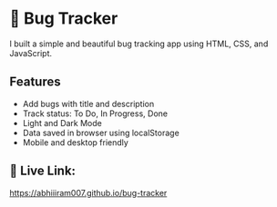 # 🐛 Bug Tracker

I built a simple and beautiful bug tracking app using HTML, CSS, and JavaScript.

## Features
- Add bugs with title and description
- Track status: To Do, In Progress, Done
- Light and Dark Mode
- Data saved in browser using localStorage
- Mobile and desktop friendly

## 🔗 Live Link:
https://abhiiiram007.github.io/bug-tracker
